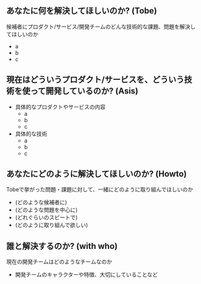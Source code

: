## あなたに何を解決してほしいのか? (Tobe)
候補者にプロダクト/サービス/開発チームのどんな技術的な課題、問題を解決してほしいのか
* a
* b
* c

## 現在はどういうプロダクト/サービスを、どういう技術を使って開発しているのか? (Asis)
* 具体的なプロダクトやサービスの内容
  * a
  * b
  * c
* 具体的な技術
  * a
  * b
  * c

## あなたにどのように解決してほしいのか? (Howto)
Tobeで挙がった問題・課題に対して、一緒にどのように取り組んでほしいのか
* (どのような候補者に)
* (どのような問題を中心に)
* (どれぐらいのスピートで)
* (どのように取り組んで欲しい)

## 誰と解決するのか? (with who)
現在の開発チームはどのようなチームなのか
* 開発チームのキャラクターや特徴、大切にしていることなど
